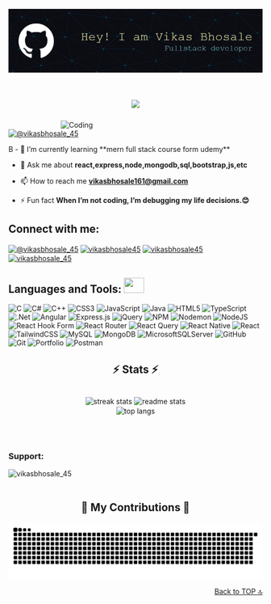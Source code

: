 ![logo](https://github.com/vikasbhosale-45/vikasbhosale-45/blob/main/github-banner.png )

<h1 align="center">
    <img src="https://readme-typing-svg.herokuapp.com/?font=Righteous&size=25&center=true&vCenter=true&width=900&height=60&duration=4000&lines=A+passionate+Full-stack+developer+from+India+👋;" />
</h1>
<!-- <h2 align="center">A passionate Full-Stack developer from India</h2> -->
<img align="right" alt="Coding" Width="400" src="https://camo.githubusercontent.com/88adc7c88c9d3dba7479020846ed35d13410e3707c7f149e1c6140cc6beaef9a/68747470733a2f2f70687973696373677572756b756c2e66696c65732e776f726470726573732e636f6d2f323031392f30322f6368617261637465722d312e676966">
<p align="left"> <a href="https://twitter.com/vikasbhosale_45" target="blank"><img src="https://img.shields.io/twitter/follow/@vikasbhosale_45?logo=twitter&style=for-the-badge" alt="@vikasbhosale_45" /></a> </p>
B
- 🌱 I’m currently learning **mern full stack course form udemy**

- 💬 Ask me about **react,express,node,mongodb,sql,bootstrap,js,etc**

- 📫 How to reach me **vikasbhosale161@gmail.com**

- ⚡ Fun fact **When I’m not coding, I’m debugging my life decisions.😊**

## Connect with me:
<p align="left">
<a href="https://twitter.com/@vikasbhosale_45" target="blank"><img align="center" src="https://raw.githubusercontent.com/rahuldkjain/github-profile-readme-generator/master/src/images/icons/Social/twitter.svg" alt="@vikasbhosale_45" height="30" width="40" /></a>
<a href="https://linkedin.com/in/vikasbhosale45" target="blank"><img align="center" src="https://raw.githubusercontent.com/rahuldkjain/github-profile-readme-generator/master/src/images/icons/Social/linked-in-alt.svg" alt="vikasbhosale45" height="30" width="40" /></a>
<a href="https://fb.com/vikasbhosale45" target="blank"><img align="center" src="https://raw.githubusercontent.com/rahuldkjain/github-profile-readme-generator/master/src/images/icons/Social/facebook.svg" alt="vikasbhosale45" height="30" width="40" /></a>
<a href="https://instagram.com/vikasbhosale_45" target="blank"><img align="center" src="https://raw.githubusercontent.com/rahuldkjain/github-profile-readme-generator/master/src/images/icons/Social/instagram.svg" alt="vikasbhosale_45" height="30" width="40" /></a>
</p>

## Languages and Tools: <img src='https://user-images.githubusercontent.com/74038190/206662607-d9e7591e-bbf9-42f9-9386-29efc927bc16.gif' width="40" height="30px">
![C](https://img.shields.io/badge/c-%2300599C.svg?style=for-the-badge&logo=c&logoColor=white) ![C#](https://img.shields.io/badge/c%23-%23239120.svg?style=for-the-badge&logo=csharp&logoColor=white) ![C++](https://img.shields.io/badge/c++-%2300599C.svg?style=for-the-badge&logo=c%2B%2B&logoColor=white) ![CSS3](https://img.shields.io/badge/css3-%231572B6.svg?style=for-the-badge&logo=css3&logoColor=white) ![JavaScript](https://img.shields.io/badge/javascript-%23323330.svg?style=for-the-badge&logo=javascript&logoColor=%23F7DF1E) ![Java](https://img.shields.io/badge/java-%23ED8B00.svg?style=for-the-badge&logo=openjdk&logoColor=white) ![HTML5](https://img.shields.io/badge/html5-%23E34F26.svg?style=for-the-badge&logo=html5&logoColor=white) ![TypeScript](https://img.shields.io/badge/typescript-%23007ACC.svg?style=for-the-badge&logo=typescript&logoColor=white) ![.Net](https://img.shields.io/badge/.NET-5C2D91?style=for-the-badge&logo=.net&logoColor=white) ![Angular](https://img.shields.io/badge/angular-%23DD0031.svg?style=for-the-badge&logo=angular&logoColor=white) ![Express.js](https://img.shields.io/badge/express.js-%23404d59.svg?style=for-the-badge&logo=express&logoColor=%2361DAFB) ![jQuery](https://img.shields.io/badge/jquery-%230769AD.svg?style=for-the-badge&logo=jquery&logoColor=white) ![NPM](https://img.shields.io/badge/NPM-%23CB3837.svg?style=for-the-badge&logo=npm&logoColor=white) ![Nodemon](https://img.shields.io/badge/NODEMON-%23323330.svg?style=for-the-badge&logo=nodemon&logoColor=%BBDEAD) ![NodeJS](https://img.shields.io/badge/node.js-6DA55F?style=for-the-badge&logo=node.js&logoColor=white) ![React Hook Form](https://img.shields.io/badge/React%20Hook%20Form-%23EC5990.svg?style=for-the-badge&logo=reacthookform&logoColor=white) ![React Router](https://img.shields.io/badge/React_Router-CA4245?style=for-the-badge&logo=react-router&logoColor=white) ![React Query](https://img.shields.io/badge/-React%20Query-FF4154?style=for-the-badge&logo=react%20query&logoColor=white) ![React Native](https://img.shields.io/badge/react_native-%2320232a.svg?style=for-the-badge&logo=react&logoColor=%2361DAFB) ![React](https://img.shields.io/badge/react-%2320232a.svg?style=for-the-badge&logo=react&logoColor=%2361DAFB) ![TailwindCSS](https://img.shields.io/badge/tailwindcss-%2338B2AC.svg?style=for-the-badge&logo=tailwind-css&logoColor=white) ![MySQL](https://img.shields.io/badge/mysql-4479A1.svg?style=for-the-badge&logo=mysql&logoColor=white) ![MongoDB](https://img.shields.io/badge/MongoDB-%234ea94b.svg?style=for-the-badge&logo=mongodb&logoColor=white) ![MicrosoftSQLServer](https://img.shields.io/badge/Microsoft%20SQL%20Server-CC2927?style=for-the-badge&logo=microsoft%20sql%20server&logoColor=white) ![GitHub](https://img.shields.io/badge/github-%23121011.svg?style=for-the-badge&logo=github&logoColor=white) ![Git](https://img.shields.io/badge/git-%23F05033.svg?style=for-the-badge&logo=git&logoColor=white) ![Portfolio](https://img.shields.io/badge/Portfolio-%23000000.svg?style=for-the-badge&logo=firefox&logoColor=#FF7139) ![Postman](https://img.shields.io/badge/Postman-FF6C37?style=for-the-badge&logo=postman&logoColor=white)



<h2 align="center">⚡ Stats ⚡</h2>
<br>
<div align=center>
  <img width=390 src="https://github-readme-streak-stats-salesp07.vercel.app/?user=vikasbhosale-45&count_private=true&theme=react&border_radius=10" alt="streak stats"/>
  <img width=390 src="https://github-readme-stats-salesp07.vercel.app/api?username=vikasbhosale-45&count_private=true&show_icons=true&theme=react&rank_icon=github&border_radius=10" alt="readme stats" />
  <br/>
  <img width=325 align="center" src="https://github-readme-stats-salesp07.vercel.app/api/top-langs/?username=vikasbhosale-45&hide=HTML&langs_count=8&layout=compact&theme=react&border_radius=10&size_weight=0.5&count_weight=0.5&exclude_repo=github-readme-stats" alt="top langs" />
</div>

<br/><br/>

<h3 align="left">Support:</h3>
<p><a href="https://www.buymeacoffee.com/vikasbhosale_45"> <img align="left" src="https://cdn.buymeacoffee.com/buttons/v2/default-yellow.png" height="50" width="210" alt="vikasbhosale_45" /></a></p><br><br>
 <h2 align="center">🐍 My Contributions 🐍</h2>
<picture>

  <source media="(prefers-color-scheme: dark)" srcset="https://raw.githubusercontent.com/vikasbhosale-45/vikasbhosale-45/output/github-snake-dark.svg" />
  <source media="(prefers-color-scheme: light)" srcset="https://raw.githubusercontent.com/vikasbhosale-45/vikasbhosale-45/output/github-snake.svg" />
  <img alt="github-snake" src="https://raw.githubusercontent.com/vikasbhosale-45/vikasbhosale-45/output/github-snake.svg" />
</picture>

<p align="right"><a href="#top">Back to TOP 🔝 </a></p>
